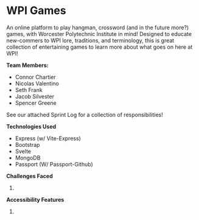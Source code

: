 # WPI Games

An online platform to play hangman, crossword (and in the future more?) games, with Worcester Polytechnic Institute in mind! Designed to educate new-commers to WPI lore, traditions, and terminology, this is great collection of entertaining games to learn more about what goes on here at WPI!

**Team Members:**

- Connor Chartier
- Nicolas Valentino
- Seth Frank
- Jacob Silvester
- Spencer Greene

See our attached Sprint Log for a collection of responsibilities!

**Technologies Used**

* Express (w/ Vite-Express)
* Bootstrap
* Svelte
* MongoDB
* Passport (W/ Passport-Github)

**Challenges Faced**

1. 

**Accessibility Features**

1.
